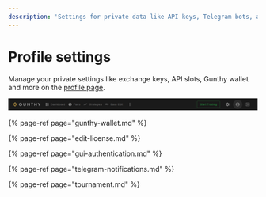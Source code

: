 ```yaml
---
description: 'Settings for private data like API keys, Telegram bots, and more.'
---
```


# Profile settings

Manage your private settings like exchange keys, API slots, Gunthy wallet and more on the [profile page](http://localhost:5000/profile).

![](../../.gitbook/assets/image%20%2881%29.png)

{% page-ref page="gunthy-wallet.md" %}

{% page-ref page="edit-license.md" %}

{% page-ref page="gui-authentication.md" %}

{% page-ref page="telegram-notifications.md" %}

{% page-ref page="tournament.md" %}

